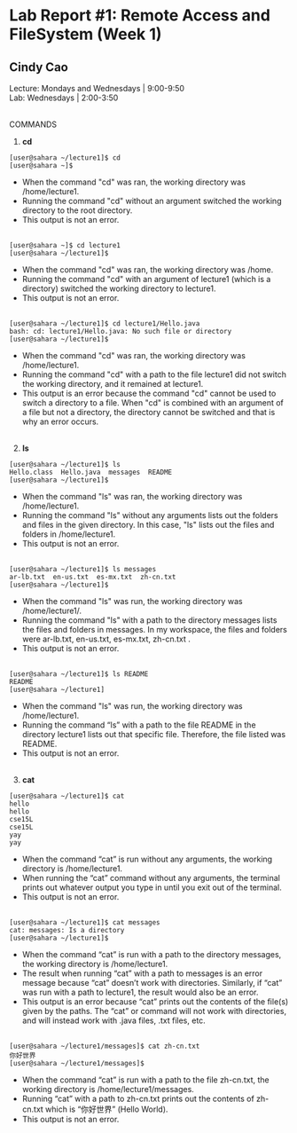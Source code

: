 # Lab Report #1: Remote Access and FileSystem (Week 1)
## Cindy Cao
Lecture: Mondays and Wednesdays | 9:00-9:50 <br>
Lab: Wednesdays | 2:00-3:50 <br> <br>

COMMANDS <br>
1) **cd** <br> 
```
[user@sahara ~/lecture1]$ cd
[user@sahara ~]$
```
- When the command "cd" was ran, the working directory was /home/lecture1. <br>
- Running the command "cd" without an argument switched the working directory to the root directory. <br>
- This output is not an error. <br> <br>
  
```
[user@sahara ~]$ cd lecture1
[user@sahara ~/lecture1]$
```
- When the command "cd" was ran, the working directory was /home. <br>
- Running the command "cd" with an argument of lecture1 (which is a directory) switched the working directory to lecture1. <br>  
- This output is not an error. <br> <br>
  
```
[user@sahara ~/lecture1]$ cd lecture1/Hello.java
bash: cd: lecture1/Hello.java: No such file or directory
[user@sahara ~/lecture1]$
```
- When the command "cd" was ran, the working directory was /home/lecture1. <br>
- Running the command "cd" with a path to the file lecture1 did not switch the working directory, and it remained at lecture1. <br>
- This output is an error because the command "cd" cannot be used to switch a directory to a file. When "cd" is combined with an argument of a file but not a directory, the directory cannot be switched and that is why an error occurs. <br> <br>
2) **ls** <br>
```
[user@sahara ~/lecture1]$ ls
Hello.class  Hello.java  messages  README
[user@sahara ~/lecture1]$
```
- When the command "ls" was ran, the working directory was /home/lecture1. <br>
- Running the command "ls" without any arguments lists out the folders and files in the given directory. In this case, "ls" lists out the files and folders in /home/lecture1.
- This output is not an error. <br> <br>
```
[user@sahara ~/lecture1]$ ls messages
ar-lb.txt  en-us.txt  es-mx.txt  zh-cn.txt
[user@sahara ~/lecture1]$ 
```
- When the command "ls" was run, the working directory was /home/lecture1/. <br>
- Running the command "ls" with a path to the directory messages lists the files and folders in messages. In my workspace, the files and folders were ar-lb.txt, en-us.txt, es-mx.txt, zh-cn.txt .
- This output is not an error. <br> <br>

```
[user@sahara ~/lecture1]$ ls README
README
[user@sahara ~/lecture1] 
```
- When the command "ls" was run, the working directory was /home/lecture1. <br>
- Running the command “ls” with a path to the file README in the directory lecture1 lists out that specific file. Therefore, the file listed was README.
- This output is not an error. <br> <br>
3) **cat** <br>
```
[user@sahara ~/lecture1]$ cat
hello
hello
cse15L
cse15L
yay
yay
```
- When the command “cat” is run without any arguments, the working directory is /home/lecture1. <br> 
- When running the “cat” command without any arguments, the terminal prints out whatever output you type in until you exit out of the terminal. <br> 
- This output is not an error. <br> <br>

```
[user@sahara ~/lecture1]$ cat messages
cat: messages: Is a directory
[user@sahara ~/lecture1]$ 
```
- When the command “cat” is run with a path to the directory messages, the working directory is /home/lecture1. <br>
- The result when running “cat” with a path to messages is an error message because “cat” doesn’t work with directories. Similarly, if “cat” was run with a path to lecture1, the result would also be an error. <br>
- This output is an error because “cat” prints out the contents of the file(s) given by the paths. The “cat” or command will not work with directories, and will instead work with .java files, .txt files, etc. <br> <br>
```
[user@sahara ~/lecture1/messages]$ cat zh-cn.txt
你好世界
[user@sahara ~/lecture1/messages]$
```
- When the command “cat” is run with a path to the file zh-cn.txt, the working directory is /home/lecture1/messages.<br> 
- Running “cat” with a path to zh-cn.txt prints out the contents of zh-cn.txt which is “你好世界” (Hello World).
- This output is not an error. <br>
